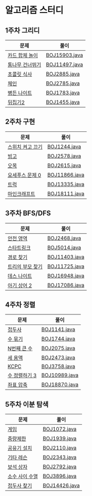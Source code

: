 # 알고리즘 스터디


## 1주차 그리디 
| 문제                                            | 풀이 |
|-----------------------------------------------|----|
| [카드 합체 놀이](https://www.acmicpc.net/problem/15903)   | [BOJ15903.java](https://github.com/java-algorithm/bom/commit/ad2cd3fbd9018bdce36e163af5fc86f3cb31d14b)   |
| [통나무 건너뛰기](https://www.acmicpc.net/problem/11497)  |   [BOJ11497.java](https://github.com/java-algorithm/bom/commit/c4b00a9b448ec79657fa86e5049a3e1ef2b1be1c) |
| [초콜릿 식사](https://www.acmicpc.net/problem/2885)    |  [BOJ2885.java](https://github.com/java-algorithm/bom/commit/3d091664e56f93bd53fc610e1d167c5478cb3aab)  |
| [체인](https://www.acmicpc.net/problem/2785)  |   [BOJ2785.java](https://github.com/java-algorithm/bom/commit/cd340e94044097fcf2642be7d6680f684789009f) |
| [병든 나이트](https://www.acmicpc.net/problem/1783) |  [BOJ1783.java](https://github.com/java-algorithm/bom/commit/1ae266e55c04692099e7a16f7d15cb10fab1df3b)  |
| [뒤집기2](https://www.acmicpc.net/problem/1455)  |  [BOJ1455.java](https://github.com/java-algorithm/bom/commit/88c8fff8dfc909582df1facb8a78739ebcdaa659)  |

## 2주차 구현
| 문제                                                 | 풀이                                                                                                     |
|----------------------------------------------------|--------------------------------------------------------------------------------------------------------|
| [스위치 켜고 끄기](https://www.acmicpc.net/problem/1244)  | [BOJ1244.java](https://github.com/java-algorithm/bom/commit/2dacce46df4ef17a2ec2ba8e889cc5a631f77c33)  |
| [빙고](https://www.acmicpc.net/problem/2578)         | [BOJ2578.java](https://github.com/java-algorithm/bom/commit/29ce10ac56bf223d304af649bc78f476cb460a38)  |
| [오목](https://www.acmicpc.net/problem/2615)         | [BOJ2615.java](https://github.com/java-algorithm/bom/commit/39911d275bf8dd5bcb4d83306d4caaecb54aa5d2)  |
| [요세푸스 문제 0](https://www.acmicpc.net/problem/11866) | [BOJ11866.java](https://github.com/java-algorithm/bom/commit/e1f5552b1db29c4c8c6e3172c8d2aa6e616b4320) |
| [트럭](https://www.acmicpc.net/problem/13335)        | [BOJ13335.java](https://github.com/java-algorithm/bom/commit/1b6db9953e841d1f262ae2bd753ee77d1d818012) |
| [마인크래프트](https://www.acmicpc.net/problem/18111)    | [BOJ18111.java](https://github.com/java-algorithm/bom/commit/511de0c38cd73787c4e02780bad8668b24afd7b1) |

## 3주차 BFS/DFS
| 문제                                                 | 풀이                                                                                                     |
|----------------------------------------------------|--------------------------------------------------------------------------------------------------------|
| [안전 영역](https://www.acmicpc.net/problem/2468)      | [BOJ2468.java](https://github.com/java-algorithm/bom/commit/9a2e2a4988ae917a5acc360b9deee8b5d4c3a064)  |
| [스타트링크](https://www.acmicpc.net/problem/5014)      | [BOJ5014.java](https://github.com/java-algorithm/bom/commit/c768a6682dde154e31e120f0fb90b3a700bf5027)  |
| [경로 찾기](https://www.acmicpc.net/problem/11403)     | [BOJ11403.java](https://github.com/java-algorithm/bom/commit/0e12aaf73bc283a0df77a5596400641b1a1afb3a) |
| [트리의 부모 찾기](https://www.acmicpc.net/problem/11725) | [BOJ11725.java](https://github.com/java-algorithm/bom/commit/ddf2a95cf27270655d5ee86f4bf989e8a4c27058) |
| [데스 나이트](https://www.acmicpc.net/problem/16948)    | [BOJ16948.java](https://github.com/java-algorithm/bom/commit/fb7409184d603887746eb8f446d61444f24509a9) |
| [아기 상어 2](https://www.acmicpc.net/problem/17086)   | [BOJ17086.java](https://github.com/java-algorithm/bom/commit/c178c31cef1cc4164442d8e6910512ae2b24f7ee) |

## 4주차 정렬
| 문제                                                | 풀이                                                                                                     |
|---------------------------------------------------|--------------------------------------------------------------------------------------------------------|
| [접두사](https://www.acmicpc.net/problem/1141)       | [BOJ1141.java](https://github.com/java-algorithm/bom/commit/29fa33d6ec323c5bb11e2746db875bc2bc4287ed)  |
| [수 묶기](https://www.acmicpc.net/problem/1744)      | [BOJ1744.java](https://github.com/java-algorithm/bom/commit/8e996b2e79d88a8def1ddaca9fede004e8e5572a)  |
| [N번째 큰 수](https://www.acmicpc.net/problem/2075)   | [BOJ2075.java](https://github.com/java-algorithm/bom/commit/3f6a88f5c555e67ca704202edfe2305f0d977c8f)  |
| [세 용액](https://www.acmicpc.net/problem/2473)      | [BOJ2473.java](https://github.com/java-algorithm/bom/commit/391d3635318a2f841ffdf93aaba6cc3d9cd54658)  |
| [KCPC](https://www.acmicpc.net/problem/3758)      | [BOJ3758.java](https://github.com/java-algorithm/bom/commit/0232fc062bc8af1a938cf47719479a3331bd99b8)  |
| [수 정렬하기 3](https://www.acmicpc.net/problem/10989) | [BOJ10989.java](https://github.com/java-algorithm/bom/commit/297bf4beb48a2da35595ea59b1e9cf23f45e1869) |
| [좌표 압축](https://www.acmicpc.net/problem/18870)    | [BOJ18870.java](https://github.com/java-algorithm/bom/commit/cee997bd3e5e1f0cd545b22fbf26fff9b4a3a599) |

## 5주차 이분 탐색
| 문제                                               | 풀이                                                                                                     |
|--------------------------------------------------|--------------------------------------------------------------------------------------------------------|
| [게임](https://www.acmicpc.net/problem/1072)       | [BOJ1072.java](https://github.com/java-algorithm/bom/commit/dbc19c622d65ab1ea02f3a3fe8aa8b23e58a0e34)  |
| [중량제한](https://www.acmicpc.net/problem/1939)     | [BOJ1939.java](https://github.com/java-algorithm/bom/commit/29c0c9bf03daa36299145788f72ac40878e8179b)  |
| [공유기 설치](https://www.acmicpc.net/problem/2110)   | [BOJ2110.java](https://github.com/java-algorithm/bom/commit/ad6a30d14174885d2aea50875f53c860eaf7543d)  |
| [기타 레슨](https://www.acmicpc.net/problem/2343)    | [BOJ2343.java](https://github.com/java-algorithm/bom/commit/c476cbc2625d5a33e0420b4e8834a5a3b67cab86)  |
| [보석 상자](https://www.acmicpc.net/problem/2792)    | [BOJ2792.java](https://github.com/java-algorithm/bom/commit/6235be9ca0f0dce9d8b09857d810778cb60eb206)  |
| [소수 사이 수열](https://www.acmicpc.net/problem/3896) | [BOJ3896.java](https://github.com/java-algorithm/bom/commit/78640046893e0b39507196892eac2f3966a7e06f)  |
| [접두사 찾기](https://www.acmicpc.net/problem/14426)  | [BOJ14426.java](https://github.com/java-algorithm/bom/commit/dc5413b283c04a4702fb6b9eba3f2cc4c4fe151e) |
